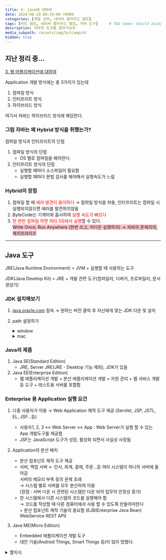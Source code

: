 ```yaml
---
title: 4. java에 대하여
date: 2024-08-19 09:19:00 +0900
categories: [개발 공부, 네이버 클라우드 캠프]
tags: [비트 캠프, 네이버 클라우드 캠프, 자바 도구]     # TAG names should always be lowercase
description: 자바의 도구를 알아가보자
media_subpath: /assets/img/bitcamp/4/
hidden: true
---
```


## 지난 정리 중...   
[3. 웹 어플리케이션에 대하여](https://j-petto.github.io/posts/webapp/)  

Application 개발 방식에는 총 3가지가 있는데 
1. 컴파일 방식
2. 인터프리트 방식
3. 하이브리드 방식

여기서 자바는 하이브리드 방식에 해당한다.

### 그럼 자바는 왜 Hybrid 방식을 취했는가?

컴파일 방식과 인터프리트의 단점

1. 컴파일 방식의 단점
    - OS 별로 컴파일을 해야한다.
2. 인터프리트 방식의 단점
    - 실행할 때마다 소스파일이 필요함
    - 실행할 때마다 문법 검사를 해야해서 실행속도가 느림

### Hybrid의 장점

1. 컴파일 할 때 <span style="color: red">에러 발견이 용이하다</span>
→ 컴파일 방식을 차용, 인터프리트는 컴파일 시 실행되지않으면 에러를 발견하지않음
2. ByteCode는 기계어와 흡사하여 <span style="color: red">실행 속도가 빠르다</span>
3. <span style="color: red">한 번만 컴파일 하면 여러 OS에서 실행</span>할 수 있다.   
<span style="background-color: pink">Write Once, Run Anywhere (한번 쓰고, 어디든 실행하자) → 자바의 존재의의, 캐치프라이즈</span>

---

## Java 도구

JRE(Java Runtime Environment) = JVM + 실행할 때 사용하는 도구

JDK(Java Develop Kit) = JRE + 개발 관련 도구(컴파일러, 디버거, 프로파일러, 문서생성기)

### JDK 설치해보기

1. [java.oracle.com](https://java.oracle.com) 접속 → 원하는 버전 클릭 후 자신에게 맞는 JDK 다운 및 설치

2. path 설정하기
    <details markdown=1>
    <summary markdown="span">window</summary>

    1. 시스템 설정 → 환경 변수 설정에서 JDK의 bin 폴더까지의 주소를 넣는다
        ![](img1.png)   
    path는 상단부터 찾기 때문에 버전이 여러개일 경우 사용할 버전의 path를 위로 올려준다.   
    
    2. JAVA_HOME의 시스템 변수를 새로 만들어 JDK의 폴더 주소를 넣는다 (bin 이전까지)   
        ![](img2.png)   
    상단은 현재 사용자의 변수이며 하단은 어떤 사용자든 모두 사용할 수 있는 변수이다.

    </details>

    <details markdown=1>
    <summary markdown="span"> mac </summary>

    1. /usr/libexec/java_home -V 를 입력하면 현재 설치된 모든 버전의 폴더 위치가 노출된다.  
        ![](img3.png)    
    해당 사진을 보면 Library/Java/JavaVirtualMachines/jdk-17, 21…로 버전이 있다   
    2. cd 만 입력하여 최상단 위치로 이동한 다음 nano .zshrc를 입력하여 zshell을 연다   
        ```bash 
        "nano .zshrc" 
        ```
        {: .nolineno}   
    3. 해당 코드를 입력 후 저장하고 닫는다 (Ctrl+O : 쓰기완료, Ctrl+X : 파일 나가기)
            
        ```bash
        export JAVA_HOME=$(/usr/libexec/java_home -v 21)
        //JAVA_HOME을 설정함 위치는 java 21 버전이 있는 폴더
        export PATH=$JAVA_HOME/bin:$PATH
        //JAVA_HOME/bin까지를 PATH에 설정하고 그외 $PATH들을 이어 붙인다(:PATH의 의미)
        ```
        {: .nolineno}

    </details>
                    
### Java의 제품

1. Java SE(Standard Edition)
    - JRE, Server JRE(JRE - Desktop 기능 제외), JDK가 있음
2. Java EE(Enterprise Edition)
    - 웹 애플리케이션 개발 + 분산 애플리케이션 개발 + 자원 관리 + 웹 서비스 개발 등 도구 + 테스트용 서버를 포함함
    
### Enterprise 용 Application 실행 요건
    
1. 다중 사용자가 이용 → Web Application 제작 도구 제공 (Servlet, JSP, JSTL, EL, JSF…등)
    - 사용자1, 2, 3 ↔ Web Server ↔ App : Web Server가 실행 할 수 있는 App 개발도구를 제공함
    - JSF는 JavaScript 도구가 성장, 활성화 되면서 사실상 사장됨

2. Application의 분산 배치
    - 분산 컴포넌트 제작 도구 제공
    - 서버, 백업 서버 ← 인사, 회계, 결재, 주문…등 여러 시스템이 하나의 서버에 들어감   
        서버의 메모리 부족 등의 문제 초래   
        → 시스템 별로 서버를 모두 분산하여 이용   
             (장점 : 서버 다운 시 관련된 시스템만 다운 되어 업무의 안정성 증가)
    - 한 시스템에서 다른 시스템의 코드를 실행해야 함   
        → 코드를 작성할 때 다른 컴퓨터에서 사용 할 수 있도록 만들어야한다   
        = 분산 컴포넌트 제작 기술이 중요함 (EJB(Enterprise Java Bean) WebService REST API)
3. Java ME(Micro Edition)
    - Embedded 애플리케이션 개발 도구
    - 대안 기술(Android Things, Smart Things 등)이 많아 망했다.


<details markdown=1>
<summary markdown="span">짤지식</summary>

- bin = binery의 줄임말
- 파일이 동일한 이름일때 .com > .exe >.bat 순서대로 찾고 먼저 존재하는 파일을 실행 함

</details>
